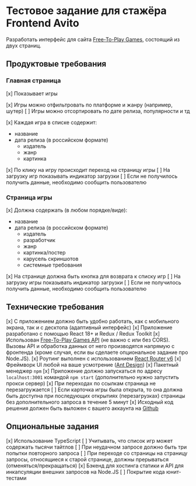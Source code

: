 # Тестовое задание для стажёра Frontend Avito

Разработать интерфейс для сайта [Free-To-Play Games](https://www.freetogame.com/), состоящий из двух страниц.

## Продуктовые требования

### Главная страница

[x] Показывает игры

[x] Игры можно отфильтровать по платформе и жанру (например, шутер)
[ ] Игры можно отсортировать по дате релиза, популярности и тд

[x] Каждая игра в списке содержит:

- название
- дата релиза (в российском формате)
  - издатель
  - жанр
  - картинка

[x] По клику на игру происходит переход на страницу игры
[ ] На загрузку игр показывать индикатор загрузки
[ ] Если не получилось получить данные, необходимо сообщить пользователю

### Страница игры

[x] Должна содержать (в любом порядке/виде):

- название
- дата релиза (в российском формате)
  - издатель
  - разработчик
  - жанр
  - картинка/постер
  - карусель скриншотов
  - системные требования

[x] На странице должна быть кнопка для возврата к списку игр
[ ] На загрузку игры показывать индикатор загрузки
[ ] Если не получилось получить данные, необходимо сообщить пользователю

## Технические требования

[x] С приложением должно быть удобно работать, как с мобильного экрана, так и с десктопа (адаптивный интерфейс)
[x] Приложение разработано с помощью React 18+ и Redux / Redux Toolkit
[x] Использован [Free-To-Play Games API](https://www.freetogame.com/api-doc) (не важно с или без CORS). Вызовы API и обработка данных от него производятся напрямую с фронтенда (кроме случая, если вы сделаете опциональное задание про Node.JS).
[x] Роутинг выполнен с использованием [React Router v6](https://reactrouter.com/en/main)
[x] Фреймворк UI любой на ваше усмотрение ([Ant Design](https://ant.design/))
[x] Пакетный менеджер `npm`
[x] Приложение должно запускаться по адресу `localhost:3001` командой `npm start` (дополнительно нужно запустить прокси сервер)
[x] При переходах по ссылкам страница не перезагружается
[ ] Если карточка игры была открыта, то она должна быть доступна при последующих открытиях (перезагрузках) страницы без дополнительного запроса в течение 5 минут
[x] Исходный код решения должен быть выложен с вашего аккаунта на [Github](http://github.com/)

## Опциональные задания

[x] Использование TypeScript
[ ] Учитывать, что список игр может содержать тысячи тайтлов
[ ] При неудачном запросе должно быть три попытки повторного запроса
[ ] При переходе со страницы на страницу запросы, относящиеся к старой странице, должны прерываться (отменяться/прекращаться)
[x] Бэкенд для хостинга статики и API для инкапсуляции внешних запросов на Node.JS
[ ] Покрытие кода юнит-тестами
